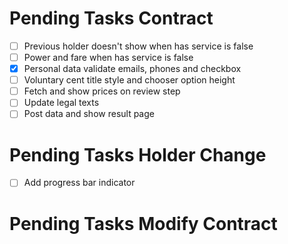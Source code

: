 # Pending Tasks Contract

- [ ] Previous holder doesn't show when has service is false
- [ ] Power and fare when has service is false
- [x] Personal data validate emails, phones and checkbox
- [ ] Voluntary cent title style and chooser option height
- [ ] Fetch and show prices on review step
- [ ] Update legal texts
- [ ] Post data and show result page

# Pending Tasks Holder Change

- [ ] Add progress bar indicator

# Pending Tasks Modify Contract